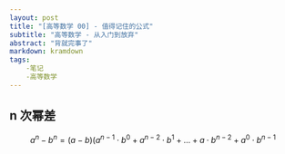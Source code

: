 ```yaml
---
layout: post
title: "[高等数学 00] - 值得记住的公式"
subtitle: "高等数学 - 从入门到放弃"
abstract: "背就完事了"
markdown: kramdown
tags:
    -笔记
    -高等数学
---
```


## n 次幂差

$$a^n-b^n=(a-b)(a^{n-1}\cdot b^0+a^{n-2}\cdot b^1+...+a\cdot b^{n-2}+a^0\cdot b^{n-1}$$